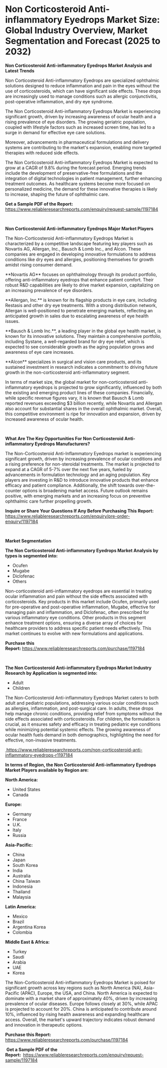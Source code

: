 <p><h1>Non Corticosteroid Anti-inflammatory Eyedrops Market Size: Global Industry Overview, Market Segmentation and Forecast (2025 to 2032)</h1></p><p><strong>Non Corticosteroid Anti-inflammatory Eyedrops Market Analysis and Latest Trends</strong></p>
<p><p>Non Corticosteroid Anti-inflammatory Eyedrops are specialized ophthalmic solutions designed to reduce inflammation and pain in the eyes without the use of corticosteroids, which can have significant side effects. These drops are increasingly used to manage conditions such as allergic conjunctivitis, post-operative inflammation, and dry eye syndrome. </p><p>The Non Corticosteroid Anti-inflammatory Eyedrops Market is experiencing significant growth, driven by increasing awareness of ocular health and a rising prevalence of eye disorders. The growing geriatric population, coupled with lifestyle factors such as increased screen time, has led to a surge in demand for effective eye care solutions. </p><p>Moreover, advancements in pharmaceutical formulations and delivery systems are contributing to the market's expansion, enabling more targeted therapies with reduced side effects. </p><p>The Non Corticosteroid Anti-inflammatory Eyedrops Market is expected to grow at a CAGR of 9.8% during the forecast period. Emerging trends include the development of preservative-free formulations and the integration of digital technologies in patient management, further enhancing treatment outcomes. As healthcare systems become more focused on personalized medicine, the demand for these innovative therapies is likely to increase, shaping the future of ophthalmic care.</p></p>
<p><strong>Get a Sample PDF of the Report:&nbsp;</strong> <a href="https://www.reliableresearchreports.com/enquiry/request-sample/1197184?utm_campaign=115&utm_medium=2&utm_source=Github&utm_content=ia&utm_term=19042025&utm_id=non-corticosteroid-anti-inflammatory-eyedrops">https://www.reliableresearchreports.com/enquiry/request-sample/1197184</a></p>
<p>&nbsp;</p>
<p><strong>Non Corticosteroid Anti-inflammatory Eyedrops Major Market Players</strong></p>
<p><p>The Non-Corticosteroid Anti-inflammatory Eyedrops Market is characterized by a competitive landscape featuring key players such as Novartis AG, Allergan, Inc., Bausch & Lomb Inc., and Alcon. These companies are engaged in developing innovative formulations to address conditions like dry eyes and allergies, positioning themselves for growth amidst rising consumer demand.</p><p>**Novartis AG** focuses on ophthalmology through its product portfolio, offering anti-inflammatory eyedrops that enhance patient comfort. Their robust R&D capabilities are likely to drive market expansion, capitalizing on an increasing prevalence of eye disorders.</p><p>**Allergan, Inc.** is known for its flagship products in eye care, including Restasis and other dry eye treatments. With a strong distribution network, Allergan is well-positioned to penetrate emerging markets, reflecting an anticipated growth in sales due to escalating awareness of eye health issues.</p><p>**Bausch & Lomb Inc.**, a leading player in the global eye health market, is known for its innovative solutions. They maintain a comprehensive portfolio, including Systane, a well-regarded brand for dry eye relief, which is expected to see considerable growth as the aging population grows and awareness of eye care increases.</p><p>**Alcon** specializes in surgical and vision care products, and its sustained investment in research indicates a commitment to driving future growth in the non-corticosteroid anti-inflammatory segment.</p><p>In terms of market size, the global market for non-corticosteroid anti-inflammatory eyedrops is projected to grow significantly, influenced by both the existing and emerging product lines of these companies. Financially, while specific revenue figures vary, it is known that Bausch & Lomb reported revenues exceeding $3 billion recently, while Novartis and Allergan also account for substantial shares in the overall ophthalmic market. Overall, this competitive environment is ripe for innovation and expansion, driven by increased awareness of ocular health.</p></p>
<p>&nbsp;</p>
<p><strong>What Are The Key Opportunities For Non Corticosteroid Anti-inflammatory Eyedrops Manufacturers?</strong></p>
<p><p>The Non-Corticosteroid Anti-Inflammatory Eyedrops market is experiencing significant growth, driven by increasing prevalence of ocular conditions and a rising preference for non-steroidal treatments. The market is projected to expand at a CAGR of 5-7% over the next five years, fueled by advancements in formulation technology and an aging population. Key players are investing in R&D to introduce innovative products that enhance efficacy and patient compliance. Additionally, the shift towards over-the-counter options is broadening market access. Future outlook remains positive, with emerging markets and an increasing focus on preventive ophthalmic care further propelling growth.</p></p>
<p><strong>Inquire or Share Your Questions If Any Before Purchasing This Report:</strong> <a href="https://www.reliableresearchreports.com/enquiry/pre-order-enquiry/1197184?utm_campaign=115&utm_medium=2&utm_source=Github&utm_content=ia&utm_term=19042025&utm_id=non-corticosteroid-anti-inflammatory-eyedrops">https://www.reliableresearchreports.com/enquiry/pre-order-enquiry/1197184</a></p>
<p>&nbsp;</p>
<p><strong>Market Segmentation</strong></p>
<p><strong>The Non Corticosteroid Anti-inflammatory Eyedrops Market Analysis by types is segmented into:</strong></p>
<p><ul><li>Ocufen</li><li>Mugabe</li><li>Diclofenac</li><li>Others</li></ul></p>
<p><p>Non-corticosteroid anti-inflammatory eyedrops are essential in treating ocular inflammation and pain without the side effects associated with corticosteroids. Key products in this market include Ocufen, primarily used for pre-operative and post-operative inflammation, Mugabe, effective for managing pain and inflammation, and Diclofenac, often prescribed for various inflammatory eye conditions. Other products in this segment enhance treatment options, ensuring a diverse array of choices for healthcare providers to address specific patient needs effectively. This market continues to evolve with new formulations and applications.</p></p>
<p><strong>Purchase this Report:&nbsp;</strong><a href="https://www.reliableresearchreports.com/purchase/1197184?utm_campaign=115&utm_medium=2&utm_source=Github&utm_content=ia&utm_term=19042025&utm_id=non-corticosteroid-anti-inflammatory-eyedrops">https://www.reliableresearchreports.com/purchase/1197184</a></p>
<p>&nbsp;</p>
<p><strong>The Non Corticosteroid Anti-inflammatory Eyedrops Market Industry Research by Application is segmented into:</strong></p>
<p><ul><li>Adult</li><li>Children</li></ul></p>
<p><p>The Non-Corticosteroid Anti-inflammatory Eyedrops Market caters to both adult and pediatric populations, addressing various ocular conditions such as allergies, inflammation, and post-surgical care. In adults, these drops help manage chronic conditions, providing relief from symptoms without the side effects associated with corticosteroids. For children, the formulation is crucial, as it ensures safety and efficacy in treating pediatric eye conditions while minimizing potential systemic effects. The growing awareness of ocular health fuels demand in both demographics, highlighting the need for effective, non-invasive treatments.</p></p>
<p><a href="https://www.reliableresearchreports.com/non-corticosteroid-anti-inflammatory-eyedrops-r1197184?utm_campaign=115&utm_medium=2&utm_source=Github&utm_content=ia&utm_term=19042025&utm_id=non-corticosteroid-anti-inflammatory-eyedrops">&nbsp;https://www.reliableresearchreports.com/non-corticosteroid-anti-inflammatory-eyedrops-r1197184</a></p>
<p><strong>In terms of Region, the Non Corticosteroid Anti-inflammatory Eyedrops Market Players available by Region are:</strong></p>
<p>
    <p> <strong> North America: </strong>
        <ul>
            <li>United States</li>
            <li>Canada</li>
        </ul>
        </p> 
    <p> <strong> Europe: </strong>
        <ul>
            <li>Germany</li>
            <li>France</li>
            <li>U.K.</li>
            <li>Italy</li>
            <li>Russia</li>
        </ul>
        </p> 
    <p> <strong> Asia-Pacific: </strong>
        <ul>
            <li>China</li>
            <li>Japan</li>
            <li>South Korea</li>
            <li>India</li>
            <li>Australia</li>
            <li>China Taiwan</li>
            <li>Indonesia</li>
            <li>Thailand</li>
            <li>Malaysia</li>
        </ul>
        </p> 
    <p> <strong> Latin America: </strong>
        <ul>
            <li>Mexico</li>
            <li>Brazil</li>
            <li>Argentina Korea</li>
            <li>Colombia</li>
        </ul>
        </p> 
    <p> <strong> Middle East & Africa: </strong>
        <ul>
            <li>Turkey</li>
            <li>Saudi</li>
            <li>Arabia</li>
            <li>UAE</li>
            <li>Korea</li>
        </ul>
    </p>
    </p>
<p><p>The Non-Corticosteroid Anti-inflammatory Eyedrops Market is poised for significant growth across key regions such as North America (NA), Asia-Pacific (APAC), Europe, the USA, and China. North America is expected to dominate with a market share of approximately 40%, driven by increasing prevalence of ocular diseases. Europe follows closely at 30%, while APAC is projected to account for 20%. China is anticipated to contribute around 10%, influenced by rising health awareness and expanding healthcare access. Overall, the market's upward trajectory indicates robust demand and innovation in therapeutic options.</p></p>
<p><strong>Purchase this Report: </strong><a href="https://www.reliableresearchreports.com/purchase/1197184?utm_campaign=115&utm_medium=2&utm_source=Github&utm_content=ia&utm_term=19042025&utm_id=non-corticosteroid-anti-inflammatory-eyedrops">https://www.reliableresearchreports.com/purchase/1197184</a></p>
<p>&nbsp;<strong>Get a Sample PDF of the Report:&nbsp;&nbsp;</strong><a href="https://www.reliableresearchreports.com/enquiry/request-sample/1197184?utm_campaign=115&utm_medium=2&utm_source=Github&utm_content=ia&utm_term=19042025&utm_id=non-corticosteroid-anti-inflammatory-eyedrops">https://www.reliableresearchreports.com/enquiry/request-sample/1197184</a></p>
<p><strong></strong></p>
<p><p></p><p></p><p></p></p>